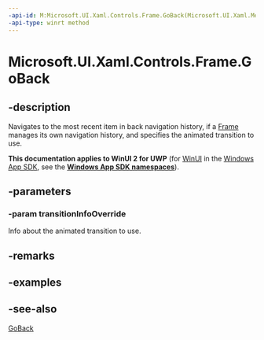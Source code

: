 ```yaml
---
-api-id: M:Microsoft.UI.Xaml.Controls.Frame.GoBack(Microsoft.UI.Xaml.Media.Animation.NavigationTransitionInfo)
-api-type: winrt method
---
```


<!-- Method syntax
public void GoBack(Windows.UI.Xaml.Media.Animation.NavigationTransitionInfo transitionInfoOverride)
-->

# Microsoft.UI.Xaml.Controls.Frame.GoBack

## -description
Navigates to the most recent item in back navigation history, if a [Frame](frame.md) manages its own navigation history, and specifies the animated transition to use.

**This documentation applies to WinUI 2 for UWP** (for [WinUI](/windows/apps/winui/winui3/) in the [Windows App SDK](/windows/apps/windows-app-sdk/), see the **[Windows App SDK namespaces](/windows/windows-app-sdk/api/winrt/)**).

## -parameters
### -param transitionInfoOverride
Info about the animated transition to use.

## -remarks

## -examples

## -see-also
[GoBack](frame_goback_1030386674.md)

